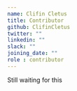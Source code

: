 ```yaml
---
name: Clifin Cletus
title: Contributor
github: ClifinCletus
twitter: ""
linkedin: ""
slack: ""
joining_date: ""
role : contributor
---
```


Still waiting for this
